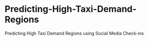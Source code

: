 # Predicting-High-Taxi-Demand-Regions
Predicting High Taxi Demand Regions using Social Media Check-ins
